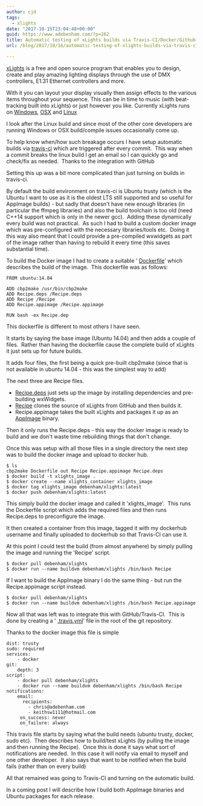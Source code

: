 ```yaml
---
author: cjd
tags:
  - xlights
date: "2017-10-15T23:04:48+00:00"
guid: https://www.adebenham.com/?p=262
title: Automatic testing of xLights builds via Travis-CI/Docker/Github
url: /blog/2017/10/16/automatic-testing-of-xlights-builds-via-travis-cidockergithub/

---
```

[xLights](http://xlights.org/) is a free and open source program that enables you to design, create and play amazing lighting displays through the use of DMX controllers, E1.31 Ethernet controllers and more.

With it you can layout your display visually then assign effects to the various items throughout your sequence. This can be in time to music (with beat-tracking built into xLights) or just however you like.
Currently xLights runs on [Windows](https://xlights.org/faq/how-to-install-xlights-on-windows/), [OSX](https://xlights.org/faq/how-to-install-xlights-on-osx/) and [Linux](https://xlights.org/faq/how-to-install-xlights-on-linux/)

I look after the Linux build and since most of the other core developers are running Windows or OSX build/compile issues occasionally come up.

To help know when/how such breakage occurs I have setup automatic builds via [travis-ci](https://travis-ci.org/smeighan/xLights) which are triggered after every commit.  This way when a commit breaks the linux build I get an email so I can quickly go and check/fix as needed.  Thanks to the integration with GitHub

Setting this up was a bit more complicated than just turning on builds in travis-ci.

By default the build environment on travis-ci is Ubuntu trusty (which is the Ubuntu I want to use as it is the oldest LTS still supported and so useful for AppImage builds) - but sadly that doesn't have new enough libraries (in particular the ffmpeg libraries) and also the build toolchain is too old (need C++14 support which is only in the newer gcc).  Adding these dynamically every build was not practical.  As such I had to build a custom docker image which was pre-configured with the necessary libraries/tools etc.  Doing it this way also meant that I could provide a pre-compiled wxwidgets as part of the image rather than having to rebuild it every time (this saves substantial time).

To build the Docker image I had to create a suitable ' [Dockerfile](/wp-content/uploads/xlights/build/Dockerfile)' which describes the build of the image.  This dockerfile was as follows:

```
FROM ubuntu:14.04

ADD cbp2make /usr/bin/cbp2make
ADD Recipe.deps /Recipe.deps
ADD Recipe /Recipe
ADD Recipe.appimage /Recipe.appimage

RUN bash -ex Recipe.dep
```

This dockerfile is different to most others I have seen.

It starts by saying the base image (Ubuntu 14.04) and then adds a couple of files.  Rather than having the dockerfile cause the complete build of xLights it just sets up for future builds.

It adds four files, the first being a quick pre-built cbp2make (since that is not available in ubuntu 14.04 - this was the simplest way to add)

The next three are Recipe files.

- [Recipe.deps](/wp-content/uploads/xlights/build/Recipe.deps) just sets up the image by installing dependencies and pre-building wxWidgets.
- [Recipe](/wp-content/uploads/xlights/build/Recipe) clones the source of xLights from GitHub and then builds it.
- Recipe.appimage takes the built xLights and packages it up as an [AppImage](https://appimage.org/) binary.

Then it only runs the Recipe.deps - this way the docker image is ready to build and we don't waste time rebuilding things that don't change.

Once this was setup with all those files in a single directory the next step was to build the docker image and upload to docker hub.

```
$ ls
cbp2make Dockerfile out Recipe Recipe.appimage Recipe.deps
$ docker build -t xlights_image .
$ docker create --name xlights_container xlights_image
$ docker tag xlights_image debenham/xlights:latest
$ docker push debenham/xlights:latest
```

This simply build the docker image and called it 'xlights\_image'.  This runs the Dockerfile script which adds the required files and then runs Recipe.deps to preconfigure the image.

It then created a container from this image, tagged it with my dockerhub username and finally uploaded to dockerhub so that Travis-CI can use it.

At this point I could test the build (from almost anywhere) by simply pulling the image and running the 'Recipe' script.

```
$ docker pull debenham/xlights
$ docker run --name buildvm debenham/xlights /bin/bash Recipe
```

If I want to build the AppImage binary I do the same thing - but run the Recipe.appimage script instead.

```
$ docker pull debenham/xlights
$ docker run --name buildvm debenham/xlights /bin/bash Recipe.appimage
```

Now all that was left was to integrate this with GitHub/Travis-CI.  This is done by creating a ' [.travis.yml](https://github.com/smeighan/xLights/blob/master/.travis.yml)' file in the root of the git repository.

Thanks to the docker image this file is simple

```
dist: trusty
sudo: required
services:
    - docker
git:
    depth: 3
script:
    - docker pull debenham/xlights
    - docker run --name buildvm debenham/xlights /bin/bash Recipe
notifications:
    email:
      recipients:
        - chris@adebenham.com
        - keithsw1111@hotmail.com
     on_success: never
     on_failure: always
```

This travis file starts by saying what the build needs (ubuntu trusty, docker, sudo etc).  Then describes how to build/test xLights (by pulling the image and then running the Recipe).  Once this is done it says what sort of notifications are needed.  In this case it will notify via email to myself and one other developer.  It also says that want to be notified when the build fails (rather than on every build)

All that remained was going to Travis-CI and turning on the automatic build.

In a coming post I will describe how I build both AppImage binaries and Ubuntu packages for each release.

